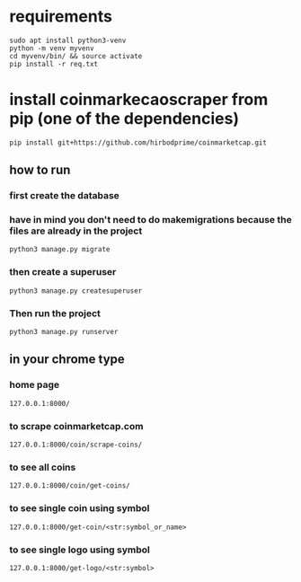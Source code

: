 # requirements 
``` sudo apt install python3-venv ```  
``` python -m venv myvenv ```  
``` cd myvenv/bin/ && source activate ```  
``` pip install -r req.txt ```  

# install coinmarkecaoscraper from pip (one of the dependencies)
```
pip install git+https://github.com/hirbodprime/coinmarketcap.git
```


## how to run

### first create the database
### have in mind you don't need to do makemigrations because the files are already in the project
```
python3 manage.py migrate
```
### then create a superuser
```   
python3 manage.py createsuperuser 
```  
### Then run the project
```
python3 manage.py runserver
```
## in your chrome type
### home page 
```
127.0.0.1:8000/ 
```

### to scrape coinmarketcap.com 
```
127.0.0.1:8000/coin/scrape-coins/ 
```
### to see all coins
```
127.0.0.1:8000/coin/get-coins/ 
```
### to see single coin using symbol
```
127.0.0.1:8000/get-coin/<str:symbol_or_name>
```
### to see single logo using symbol
```
127.0.0.1:8000/get-logo/<str:symbol>
```



